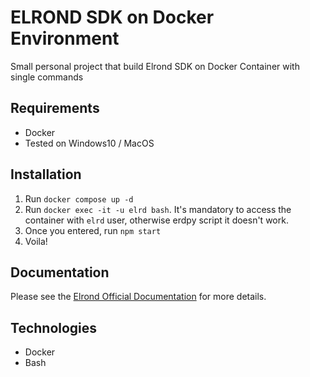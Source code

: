 # ELROND SDK on Docker Environment

Small personal project that build Elrond SDK on Docker Container with single commands

## Requirements
- Docker
- Tested on Windows10 / MacOS

## Installation
1. Run ```docker compose up -d```
2. Run ```docker exec -it -u elrd bash```. It's mandatory to access the container with ```elrd``` user, otherwise erdpy script it doesn't work.
3. Once you entered, run ```npm start```
4. Voila!

## Documentation
Please see the [Elrond Official Documentation](https://docs.elrond.com/developers/tutorials/your-first-dapp/) for more details.

## Technologies
- Docker
- Bash

